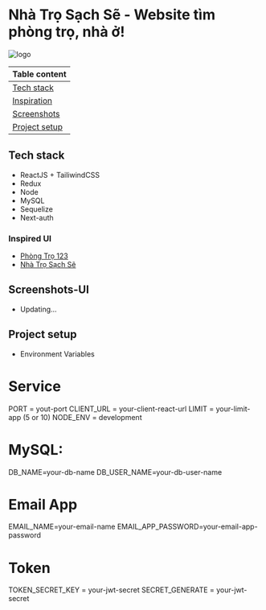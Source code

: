 # Nhà Trọ Sạch Sẽ - Website tìm phòng trọ, nhà ở!

![logo](https://res.cloudinary.com/ltnkiet/image/upload/v1703661380/nhatrosachse/logo_ntss_tezyvz.png)

| Table content                                                          |
| ---------------------------------------------------------------------- |
| [Tech stack](https://github.com/ltnkiet/NhaTroSachSe#tech-stack)       |
| [Inspiration](https://github.com/ltnkiet/NhaTroSachSe#inspiration)     |
| [Screenshots](https://github.com/ltnkiet/NhaTroSachSe#screenshots)     |
| [Project setup](https://github.com/ltnkiet/NhaTroSachSe#project-setup) |

## Tech stack

- ReactJS + TailiwindCSS
- Redux
- Node
- MySQL
- Sequelize
- Next-auth

### Inspired UI

- [Phòng Trọ 123](https://phongtro123.com/)
- [Nhà Trọ Sạch Sẽ](https://www.nhatrosachse.com/)

## Screenshots-UI

- Updating...

## Project setup

- Environment Variables

# Service

PORT = yout-port
CLIENT_URL = your-client-react-url
LIMIT = your-limit-app (5 or 10)
NODE_ENV = development

# MySQL:

DB_NAME=your-db-name
DB_USER_NAME=your-db-user-name

# Email App

EMAIL_NAME=your-email-name
EMAIL_APP_PASSWORD=your-email-app-password

# Token

TOKEN_SECRET_KEY = your-jwt-secret
SECRET_GENERATE = your-jwt-secret

```



```
